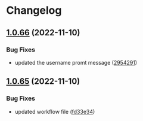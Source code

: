 # Changelog

## [1.0.66](https://github.com/NirK8/create-cognito-user/compare/v1.0.65...v1.0.66) (2022-11-10)


### Bug Fixes

* updated the username promt message ([2954291](https://github.com/NirK8/create-cognito-user/commit/295429120cade4cf27b3909580d09064d2fd9f2f))

## [1.0.65](https://github.com/NirK8/create-cognito-user/compare/1.0.64...v1.0.65) (2022-11-10)


### Bug Fixes

* updated workflow file ([fd33e34](https://github.com/NirK8/create-cognito-user/commit/fd33e344f044a9086d5fc44eb78276072fce033b))
